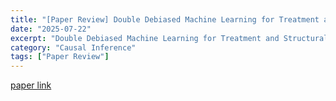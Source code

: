 ```yaml
---
title: "[Paper Review] Double Debiased Machine Learning for Treatment and Structural Parameters"
date: "2025-07-22"
excerpt: "Double Debiased Machine Learning for Treatment and Structural Parameters"
category: "Causal Inference"
tags: ["Paper Review"]
---
```


[paper link](https://arxiv.org/pdf/1608.00060)


